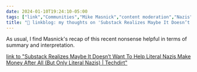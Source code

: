 ```yaml
---
date: 2024-01-10T19:24:10-05:00
tags: ["link","Communities","Mike Masnick","content moderation","Nazis","Molly White","Casey Newton"]
title: "🔗 linkblog: my thoughts on 'Substack Realizes Maybe It Doesn’t Want To Help Literal Nazis Make Money After All (But Only Literal Nazis) | Techdirt'"
---
```

As usual, I find Masnick's recap of this recent nonsense helpful in terms of summary and interpretation.

[link to "Substack Realizes Maybe It Doesn’t Want To Help Literal Nazis Make Money After All (But Only Literal Nazis) | Techdirt"](https://www.techdirt.com/2024/01/10/substack-realizes-maybe-it-doesnt-want-to-help-literal-nazis-make-money-after-all/)